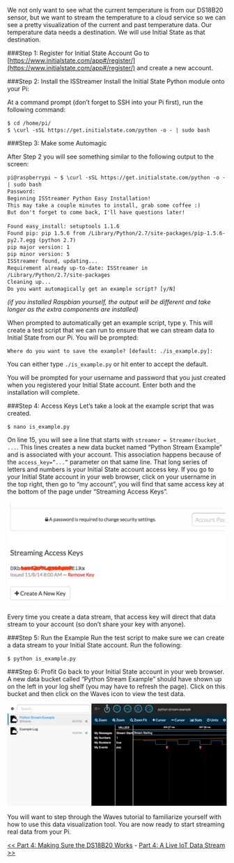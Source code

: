 We not only want to see what the current temperature is from our DS18B20 sensor, but we want to stream the temperature to a cloud service so we can see a pretty visualization of the current and past temperature data. Our temperature data needs a destination. We will use Initial State as that destination.

###Step 1: Register for Initial State Account
Go to [https://www.initialstate.com/app#/register/](https://www.initialstate.com/app#/register/) and create a new account.

###Step 2: Install the ISStreamer
Install the Initial State Python module onto your Pi:

At a command prompt (don’t forget to SSH into your Pi first), run the following command:

```
$ cd /home/pi/
$ \curl -sSL https://get.initialstate.com/python -o - | sudo bash
```

###Step 3: Make some Automagic

After Step 2 you will see something similar to the following output to the screen:

```
pi@raspberrypi ~ $ \curl -sSL https://get.initialstate.com/python -o - | sudo bash
Password:
Beginning ISStreamer Python Easy Installation!
This may take a couple minutes to install, grab some coffee :)
But don't forget to come back, I'll have questions later!

Found easy_install: setuptools 1.1.6
Found pip: pip 1.5.6 from /Library/Python/2.7/site-packages/pip-1.5.6- py2.7.egg (python 2.7)
pip major version: 1
pip minor version: 5
ISStreamer found, updating...
Requirement already up-to-date: ISStreamer in /Library/Python/2.7/site-packages
Cleaning up...
Do you want automagically get an example script? [y/N]
```

_(if you installed Raspbian yourself, the output will be different and take longer as the extra components are installed)_

When prompted to automatically get an example script, type y. This will create a test script that we can run to ensure that we can stream data to Initial State from our Pi. You will be prompted:

```
Where do you want to save the example? [default: ./is_example.py]: 
```

You can either type `./is_example.py` or hit enter to accept the default.

You will be prompted for your username and password that you just created when you registered your Initial State account. Enter both and the installation will complete.

###Step 4: Access Keys
Let’s take a look at the example script that was created.



```
$ nano is_example.py
```

On line 15, you will see a line that starts with `streamer = Streamer(bucket_ ...`. This lines creates a new data bucket named “Python Stream Example” and is associated with your account. This association happens because of the `access_key=”...”` parameter on that same line. That long series of letters and numbers is your Initial State account access key. If you go to your Initial State account in your web browser, click on your username in the top right, then go to “my account”, you will find that same access key at the bottom of the page under “Streaming Access Keys”.

![Access Keys](img/access-keys.png)

Every time you create a data stream, that access key will direct that data stream to your account (so don’t share your key with anyone).

###Step 5: Run the Example
Run the test script to make sure we can create a data stream to your Initial State account. Run the following:

```
$ python is_example.py
```

###Step 6: Profit
Go back to your Initial State account in your web browser. A new data bucket called “Python Stream Example” should have shown up on the left in your log shelf (you may have to refresh the page). Click on this bucket and then click on the Waves icon to view the test data.

![Example Stream Screenshot](img/example-stream.png)

You will want to step through the Waves tutorial to familiarize yourself with how to use this data visualization tool. You are now ready to start streaming real data from your Pi.

[<< Part 4: Making Sure the DS18B20 Works](Part-4.-Making-Sure-the-DS18B20-Works) - [Part 4: A Live IoT Data Stream >>](Part-4.-A-Live-IoT-Data-Stream)